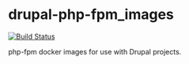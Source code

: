 # drupal-php-fpm_images
[![Build Status](https://travis-ci.org/mydropteam/drupal-php-fpm_images.svg?branch=master)](https://travis-ci.org/mydropteam/drupal-php-fpm_images)

php-fpm docker images for use with Drupal projects.
